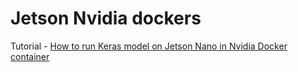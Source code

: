 # Jetson Nvidia dockers
Tutorial - [How to run Keras model on Jetson Nano in Nvidia Docker container](https://www.dlology.com/blog/how-to-run-keras-model-on-jetson-nano-in-nvidia-docker-container/)